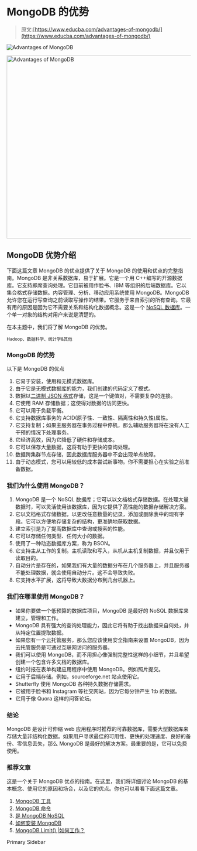 # MongoDB 的优势

> 原文:[https://www.educba.com/advantages-of-mongodb/](https://www.educba.com/advantages-of-mongodb/)

![Advantages of MongoDB](../Images/98d80650c951a35870cb86a2a21efd0c.png)

<noscript><img class="alignnone size-full wp-image-250509" src="../Images/98d80650c951a35870cb86a2a21efd0c.png" alt="Advantages of MongoDB" width="900" height="500" data-original-src="https://cdn.educba.com/academy/wp-content/uploads/2019/11/Advantages-of-MongoDB.png"/></noscript>

## MongoDB 优势介绍

下面这篇文章 MongoDB 的优点提供了关于 MongoDB 的使用和优点的完整指南。MongoDB 是非关系数据库，易于扩展。它是一个用 C++编写的开源数据库。它支持即席查询处理。它目前被用作脸书、IBM 等组织的后端数据库。它以集合格式存储数据。内容管理、分析、移动应用系统使用 MongoDB。MongoDB 允许您在运行写查询之前读取写操作的结果。它服务于来自索引的所有查询。它最有用的原因是因为它不需要关系和结构化数据概念。这是一个 [NoSQL 数据库](https://www.educba.com/what-is-nosql-database/)。一个单一对象的结构对用户来说是清楚的。

在本主题中，我们将了解 MongoDB 的优势。

<small>Hadoop、数据科学、统计学&其他</small>

### MongoDB 的优势

以下是 MongoDB 的优点

1.  它易于安装，使用和无模式数据库。
2.  由于它是无模式数据库的能力，我们创建的代码定义了模式。
3.  数据以[二进制 JSON 格式](https://www.educba.com/what-is-json/)存储，这是一个键值对，不需要复杂的连接。
4.  它使用 RAM 存储数据；这使得对数据的访问更快。
5.  它可以用于负载平衡。
6.  它支持数据库事务的 ACID(原子性、一致性、隔离性和持久性)属性。
7.  它支持复制；如果主服务器在事务过程中停机，那么辅助服务器将在没有人工干预的情况下处理事务。
8.  它经济高效，因为它降低了硬件和存储成本。
9.  它可以保存大量数据，这将有助于更快的查询处理。
10.  数据跨集群节点存储，因此数据库服务器中不会出现单点故障。
11.  由于动态模式，您可以用较低的成本尝试新事物。你不需要担心在实验之前准备数据。

### 我们为什么使用 MongoDB？

1.  MongoDB 是一个 NoSQL 数据库；它可以以文档格式存储数据。在处理大量数据时，可以灵活使用该数据库，因为它提供了高性能的数据存储解决方案。
2.  它以文档格式存储数据，以更改任意数量的记录，添加或删除表中的现有字段。它可以方便地存储复杂的结构，更准确地获取数据。
3.  建立索引是为了提高数据库中查询或搜索的性能。
4.  它可以存储任何类型、任何大小的数据。
5.  使用了一种动态数据库方案，称为 BSON。
6.  它支持主从工作的复制。主机读取和写入，从机从主机复制数据，并且仅用于读取目的。
7.  自动分片是存在的，如果我们有大量的数据分布在几个服务器上，并且服务器不能处理数据，就会使用自动分片。这不会导致失败。
8.  它支持水平扩展，这将导致大数据分布到几台机器上。

### 我们在哪里使用 MongoDB？

*   如果你要做一个低预算的数据库项目，MongoDB 是最好的 NoSQL 数据库来建立，管理和工作。
*   MongoDB 具有强大的查询处理能力，因此它将有助于找出数据来自何处，并从特定位置提取数据。
*   如果您有一个云托管服务，那么您应该使用安全指南来设置 MongoDB，因为云托管服务是可通过互联网访问的服务器。
*   我们可以使用 MongoDB，而不用担心像强制完整性这样的小细节，并且希望创建一个包含许多文档的数据库。
*   纽约时报在表单构建应用程序中使用 MongoDB。例如照片提交。
*   它用于后端存储。例如，sourceforge.net 站点使用它。
*   Shutterfly 使用 MongoDB 各种持久数据存储需求。
*   它被用于脸书和 Instagram 等社交网站，因为它每分钟产生 1tb 的数据。
*   它用于像 Quora 这样的问答论坛。

### 结论

MongoDB 是设计可伸缩 web 应用程序时推荐的可靠数据库，需要大型数据库来存储大量非结构化数据。如果用户寻求最佳的可用性、更快的处理速度、良好的备份、零信息丢失，那么 MongoDB 是最好的解决方案。最重要的是，它可以免费使用。

### 推荐文章

这是一个关于 MongoDB 优点的指南。在这里，我们将详细讨论 MongoDB 的基本概念、使用它的原因和场合，以及它的优点。你也可以看看下面这篇文章。

1.  [MongoDB 工具](https://www.educba.com/mongodb-tools/)
2.  [MongoDB 命令](https://www.educba.com/mongodb-commands/)
3.  [是 MongoDB NoSQL](https://www.educba.com/mongodb-nosql/)
4.  [如何安装 MongoDB](https://www.educba.com/install-mongodb/)
5.  [MongoDB Limit() |如何工作？](https://www.educba.com/mongodb-limit/)

<footer class="entry-footer">

<aside class="sidebar sidebar-primary widget-area" role="complementary" aria-label="Primary Sidebar">Primary Sidebar</aside>

</footer>